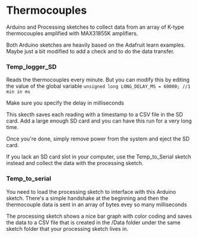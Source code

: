 # Thermocouples

Arduino and Processing sketches to collect data from an array of K-type thermocouples amplified with MAX31855K amplifiers.

Both Arduino sketches are heavily based on the Adafruit learn examples. Maybe just a bit modified to add a check and to do the data transfer.

### Temp_logger_SD
Reads the thermocouples every minute. But you can modify this by editing the value of the global variable
`unsigned long LONG_DELAY_MS = 60000; //1 min in ms`

Make sure you specify the delay in milliseconds

This skecth saves each reading with a timestamp to a CSV file in the SD card. Add a large enough SD card and you can have this run for a very long time.

Once you're done, simply remove power from the system and eject the SD card.

If you lack an SD card slot in your computer, use the Temp_to_Serial sketch instead and collect the data with the processing sketch.

### Temp_to_serial
You need to load the processing sketch to interface with this Arduino sketch.
There's a simple handshake at the beginning and then the thermocouple data is sent in an array of bytes evey so many milliseconds

The processing sketch shows a nice bar graph with color coding and saves the data to a CSV file that is created in the /Data folder under the same sketch folder that your processing sketch lives in.
